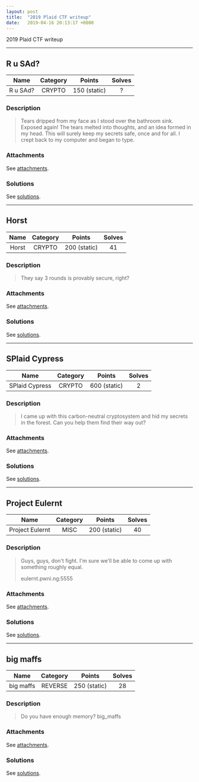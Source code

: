 ```yaml
---
layout: post
title:  "2019 Plaid CTF writeup"
date:   2019-04-16 20:13:17 +0800
---
```


2019 Plaid CTF writeup

***

## R u SAd?

|  Name  |  Category  |  Points  |  Solves  |
| :----: | :----: | :----: | :----: |
|  R u SAd? |  CRYPTO  |  150 (static)  |  ?  |

### Description
> Tears dripped from my face as I stood over the bathroom sink. Exposed again! The tears melted into thoughts, and an idea formed in my head. This will surely keep my secrets safe, once and for all. I crept back to my computer and began to type.

### Attachments
See [attachments](https://github.com/roadicing/ctf-writeups/tree/main/2019/plaidctf/rusad/attachments).

### Solutions
See [solutions](https://github.com/roadicing/ctf-writeups/tree/main/2019/plaidctf/rusad/solutions).

***

## Horst

|  Name  |  Category  |  Points  |  Solves  |
| :----: | :----: | :----: | :----: |
|  Horst |  CRYPTO  |  200 (static)  |  41  |

### Description
> They say 3 rounds is provably secure, right?

### Attachments
See [attachments](https://github.com/roadicing/ctf-writeups/tree/main/2019/plaidctf/horst/attachments).

### Solutions
See [solutions](https://github.com/roadicing/ctf-writeups/tree/main/2019/plaidctf/horst/solutions).

***

## SPlaid Cypress

|  Name  |  Category  |  Points  |  Solves  |
| :----: | :----: | :----: | :----: |
|  SPlaid Cypress |  CRYPTO  |  600 (static)  |  2  |

### Description
> I came up with this carbon-neutral cryptosystem and hid my secrets in the forest. Can you help them find their way out?

### Attachments
See [attachments](https://github.com/roadicing/ctf-writeups/tree/main/2019/plaidctf/splaid-cypress/attachments).

### Solutions
See [solutions](https://github.com/roadicing/ctf-writeups/tree/main/2019/plaidctf/splaid-cypress/solutions).

***

## Project Eulernt

|  Name  |  Category  |  Points  |  Solves  |
| :----: | :----: | :----: | :----: |
|  Project Eulernt |  MISC  |  200 (static)  |  40  |

### Description
> Guys, guys, don't fight. I'm sure we'll be able to come up with something roughly equal.
> 
> eulernt.pwni.ng:5555

### Attachments
See [attachments](https://github.com/roadicing/ctf-writeups/tree/main/2019/plaidctf/project-eulernt/attachments).

### Solutions
See [solutions](https://github.com/roadicing/ctf-writeups/tree/main/2019/plaidctf/project-eulernt/solutions).

***

## big maffs

|  Name  |  Category  |  Points  |  Solves  |
| :----: | :----: | :----: | :----: |
|  big maffs |  REVERSE  |  250 (static)  |  28  |

### Description
> Do you have enough memory? big_maffs

### Attachments
See [attachments](https://github.com/roadicing/ctf-writeups/tree/main/2019/plaidctf/big-maffs/attachments).

### Solutions
See [solutions](https://github.com/roadicing/ctf-writeups/tree/main/2019/plaidctf/big-maffs/solutions).
